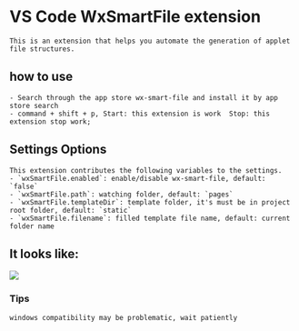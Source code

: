 # VS Code WxSmartFile extension

    This is an extension that helps you automate the generation of applet file structures.

## how to use

    - Search through the app store wx-smart-file and install it by app store search
    - command + shift + p, Start: this extension is work  Stop: this extension stop work;

## Settings Options

    This extension contributes the following variables to the settings.
    - `wxSmartFile.enabled`: enable/disable wx-smart-file, default: `false`
    - `wxSmartFile.path`: watching folder, default: `pages`
    - `wxSmartFile.templateDir`: template folder, it's must be in project root folder, default: `static`
    - `wxSmartFile.filename`: filled template file name, default: current folder name

## It looks like:

![](https://lc-vkpyiowl.cn-n1.lcfile.com/db15cc75c05eeb3773b2.gif)

### Tips

    windows compatibility may be problematic, wait patiently
